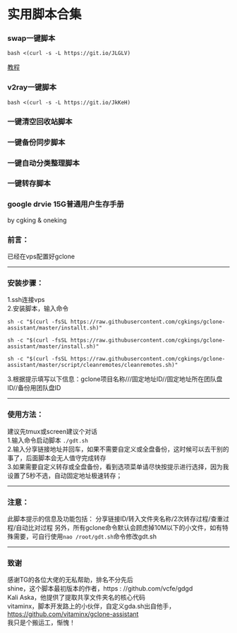 # 实用脚本合集

### swap一键脚本
```
bash <(curl -s -L https://git.io/JLGLV) 
```
[教程](https://github.com/cgkings/script-store/blob/master/Instruction/swap.md)

### v2ray一键脚本
```
bash <(curl -s -L https://git.io/JkKeH)
```

### 一键清空回收站脚本<br>
### 一键备份同步脚本<br>
### 一键自动分类整理脚本<br>
### 一键转存脚本<br>
### google drvie 15G普通用户生存手册<br>
by cgking & oneking

### 前言：
已经在vps配置好gclone<hr />
### 安装步骤：
1.ssh连接vps<br>
2.安装脚本，输入命令<br>
```
sh -c "$(curl -fsSL https://raw.githubusercontent.com/cgkings/gclone-assistant/master/installt.sh)"

sh -c "$(curl -fsSL https://raw.githubusercontent.com/cgkings/gclone-assistant/master/install.sh)"

sh -c "$(curl -fsSL https://raw.githubusercontent.com/cgkings/gclone-assistant/master/script/cleanremotes/cleanremotes.sh)"
```
3.根据提示填写以下信息：gclone项目名称///固定地址ID//固定地址所在团队盘ID//备份用团队盘ID <hr />
### 使用方法：
建议先tmux或screen建议个对话 <br>
1.输入命令启动脚本 `./gdt.sh` <br>
2.输入分享链接地址并回车，如果不需要自定义或全盘备份，这时候可以去干别的事了，后面脚本会无人值守完成转存 <br>
3.如果需要自定义转存或全盘备份，看到选项菜单请尽快按提示进行选择，因为我设置了5秒不选，自动固定地址极速转存； <hr />
### 注意：
此脚本提示的信息及功能包括：
分享链接ID/转入文件夹名称/2次转存过程/查重过程/自动比对过程
另外，所有gclone命令默认会顾虑掉10M以下的小文件，如有特殊需要，可自行使用`nao /root/gdt.sh`命令修改gdt.sh <hr />
### 致谢
感谢TG的各位大佬的无私帮助，排名不分先后<br>
shine，这个脚本最初版本的作者，https : //github.com/vcfe/gdgd<br>
Kali Aska，他提供了提取共享文件夹名的核心代码<br>
vitaminx，脚本开发路上的小伙伴，自定义gda.sh出自他手，https://github.com/vitaminx/gclone-assistant<br>
我只是个搬运工，惭愧！
